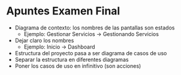 # Apuntes Examen Final
- Diagrama de contexto: los nombres de las pantallas son estados
    - Ejemplo: Gestionar Servicios -> Gestionando Servicios
- Dejar claro los nombres
    - Ejemplo: Inicio -> Dashboard
- Estructura del proyecto pasa a ser diagrama de casos de uso
- Separar la estructura en diferentes diagramas
- Poner los casos de uso en infinitivo (son acciones)